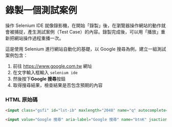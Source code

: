 # 錄製一個測試案例

操作 Selenium IDE 就像錄影機，在開始「錄製」後，在瀏覽器操作網站的動作就會被捕捉，產生測試案例（Test Case）的內容。錄製完成後，可以用「播放」重新把網站操作過程重播一次。

這是使用 Selenium 進行網站自動化的基礎，以 Google 搜尋為例，建立一組測試案例包含：

1. 前往 <https://www.google.com.tw> 網址
1. 在文字輸入框輸入 `selenium ide`
1. 然後按下**Google 搜尋**按鈕
1. 取得搜尋結果，檢查結果是否包含預期的內容

### HTML 原始碼

```html
<input class="gsfi" id="lst-ib" maxlength="2048" name="q" autocomplete="off" title="搜尋" value="" aria-label="搜尋" aria-haspopup="false" role="combobox" aria-autocomplete="both" dir="ltr" spellcheck="false" type="text">
```

```html
<input value="Google 搜尋" aria-label="Google 搜尋" name="btnK" jsaction="sf.chk" type="submit">
```

<!-- 開啟 Firebug 解說 -->